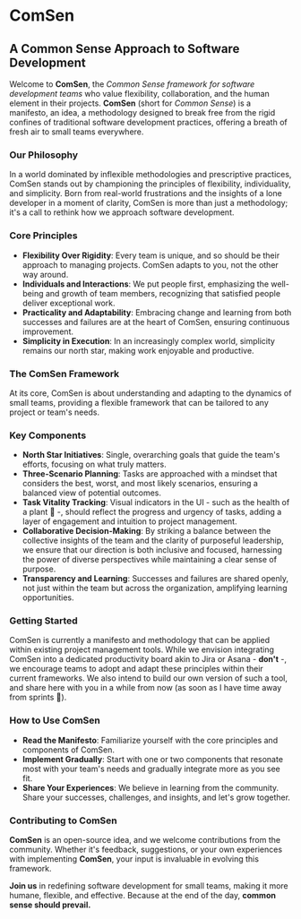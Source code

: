 # ComSen
## A Common Sense Approach to Software Development

Welcome to **ComSen**, the _Common Sense framework for software development teams_ who value flexibility, collaboration, and the human element in their projects. **ComSen** (short for _Common Sense_) is a manifesto, an idea, a methodology designed to break free from the rigid confines of traditional software development practices, offering a breath of fresh air to small teams everywhere.

### Our Philosophy

In a world dominated by inflexible methodologies and prescriptive practices, ComSen stands out by championing the principles of flexibility, individuality, and simplicity. Born from real-world frustrations and the insights of a lone developer in a moment of clarity, ComSen is more than just a methodology; it's a call to rethink how we approach software development.

### Core Principles

- __Flexibility Over Rigidity__: Every team is unique, and so should be their approach to managing projects. ComSen adapts to you, not the other way around.
- __Individuals and Interactions__: We put people first, emphasizing the well-being and growth of team members, recognizing that satisfied people deliver exceptional work.
- __Practicality and Adaptability__: Embracing change and learning from both successes and failures are at the heart of ComSen, ensuring continuous improvement.
- __Simplicity in Execution__: In an increasingly complex world, simplicity remains our north star, making work enjoyable and productive.

### The ComSen Framework

At its core, ComSen is about understanding and adapting to the dynamics of small teams, providing a flexible framework that can be tailored to any project or team's needs.

### Key Components

- __North Star Initiatives__: Single, overarching goals that guide the team's efforts, focusing on what truly matters.
- __Three-Scenario Planning__: Tasks are approached with a mindset that considers the best, worst, and most likely scenarios, ensuring a balanced view of potential outcomes.
- __Task Vitality Tracking__: Visual indicators in the UI - such as the health of a plant 🌱 -, should reflect the progress and urgency of tasks, adding a layer of engagement and intuition to project management.
- __Collaborative Decision-Making__: By striking a balance between the collective insights of the team and the clarity of purposeful leadership, we ensure that our direction is both inclusive and focused, harnessing the power of diverse perspectives while maintaining a clear sense of purpose.
- __Transparency and Learning__: Successes and failures are shared openly, not just within the team but across the organization, amplifying learning opportunities.

### Getting Started

ComSen is currently a manifesto and methodology that can be applied within existing project management tools. While we envision integrating ComSen into a dedicated productivity board akin to Jira or Asana - **don't** -, we encourage teams to adopt and adapt these principles within their current frameworks. We also intend to build our own version of such a tool, and share here with you in a while from now (as soon as I have time away from sprints 😬).

### How to Use ComSen
- __Read the Manifesto__: Familiarize yourself with the core principles and components of ComSen.
- __Implement Gradually__: Start with one or two components that resonate most with your team's needs and gradually integrate more as you see fit.
- __Share Your Experiences__: We believe in learning from the community. Share your successes, challenges, and insights, and let's grow together.

### Contributing to ComSen
**ComSen** is an open-source idea, and we welcome contributions from the community. Whether it's feedback, suggestions, or your own experiences with implementing **ComSen**, your input is invaluable in evolving this framework.

**Join us** in redefining software development for small teams, making it more humane, flexible, and effective. Because at the end of the day, **common sense should prevail.**
